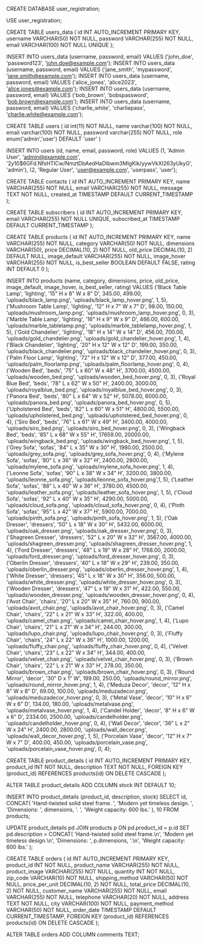 CREATE DATABASE user_registration;

USE user_registration;

CREATE TABLE users_data (
    id INT AUTO_INCREMENT PRIMARY KEY,
    username VARCHAR(50) NOT NULL,
    password VARCHAR(255) NOT NULL,
    email VARCHAR(100) NOT NULL UNIQUE
);


INSERT INTO users_data (username, password, email) VALUES ('john_doe', 'password123', 'john.doe@example.com');
INSERT INTO users_data (username, password, email) VALUES ('jane_smith', 'mypassword', 'jane.smith@example.com');
INSERT INTO users_data (username, password, email) VALUES ('alice_jones', 'alice2023', 'alice.jones@example.com');
INSERT INTO users_data (username, password, email) VALUES ('bob_brown', 'bobspassword', 'bob.brown@example.com');
INSERT INTO users_data (username, password, email) VALUES ('charlie_white', 'charliepass', 'charlie.white@example.com');

CREATE TABLE users (
   id int(11) NOT NULL,
   name varchar(100) NOT NULL,
   email varchar(100) NOT NULL,
   password varchar(255) NOT NULL,
   role enum('admin','user') DEFAULT 'user'
) 

INSERT INTO users (id, name, email, password, role) VALUES
(1, 'Admin User', 'admin@example.com', '$2y$10$6GFd.NfsHTlCw/NmztDbAedHaDIbwm3MlgKlk/yywVkXI263yUkyG', 'admin'),
(2, 'Regular User', 'user@example.com', 'userpass', 'user');



CREATE TABLE contacts (
    id INT AUTO_INCREMENT PRIMARY KEY,
    name VARCHAR(255) NOT NULL,
    email VARCHAR(255) NOT NULL,
    message TEXT NOT NULL,
    created_at TIMESTAMP DEFAULT CURRENT_TIMESTAMP
);


CREATE TABLE subscribers (
    id INT AUTO_INCREMENT PRIMARY KEY,
    email VARCHAR(255) NOT NULL UNIQUE,
    subscribed_at TIMESTAMP DEFAULT CURRENT_TIMESTAMP
);


CREATE TABLE products (
    id INT AUTO_INCREMENT PRIMARY KEY,
    name VARCHAR(255) NOT NULL,
    category VARCHAR(50) NOT NULL,
    dimensions VARCHAR(50),
    price DECIMAL(10, 2) NOT NULL,
    old_price DECIMAL(10, 2) DEFAULT NULL,
    image_default VARCHAR(255) NOT NULL,
    image_hover VARCHAR(255) NOT NULL,
    is_best_seller BOOLEAN DEFAULT FALSE,
    rating INT DEFAULT 0
);

INSERT INTO products
(name, category, dimensions, price, old_price, image_default, image_hover, is_best_seller, rating)
VALUES
('Black Table Lamp', 'lighting', '15" H x 8" W x 8" D', 345.00, 499.00, 'uploads/black_lamp.png', 'uploads/black_lamp_hover.png', 1, 5),
('Mushroom Table Lamp', 'lighting', '12" H x 7" W x 7" D', 98.00, 150.00, 'uploads/mushroom_lamp.png', 'uploads/mushroom_lamp_hover.png', 0, 3),
('Marble Table Lamp', 'lighting', '16" H x 9" W x 9" D', 466.00, 600.00, 'uploads/marble_tablelamp.png', 'uploads/marble_tablelamp_hover.png', 1, 5),
('Gold Chandelier', 'lighting', '18" H x 14" W x 14" D', 456.00, 700.00, 'uploads/gold_chandelier.png', 'uploads/gold_chandelier_hover.png', 1, 4),
('Black Chandelier', 'lighting', '20" H x 12" W x 12" D', 199.00, 350.00, 'uploads/black_chandelier.png', 'uploads/black_chandelier_hover.png', 0, 3),
('Palm Floor Lamp', 'lighting', '72" H x 12" W x 12" D', 377.00, 450.00, 'uploads/palm_floorlamp.png', 'uploads/palm_floorlamp_hover.png', 0, 4),
('Wooden Bed', 'beds', '75" L x 60" W x 48" H', 3700.00, 4500.00, 'uploads/wooden_bed.png', 'uploads/wooden_bed_hover.png', 0, 3),
('Royal Blue Bed', 'beds', '78" L x 62" W x 50" H', 2400.00, 3000.00, 'uploads/royalblue_bed.png', 'uploads/royalblue_bed_hover.png', 0, 3),
('Panora Bed', 'beds', '80" L x 64" W x 52" H', 5078.00, 6000.00, 'uploads/panora_bed.png', 'uploads/panora_bed_hover.png', 0, 5),
('Upholstered Bed', 'beds', '82" L x 60" W x 51" H', 4800.00, 5500.00, 'uploads/upholstered_bed.png', 'uploads/upholstered_bed_hover.png', 0, 4),
('Siro Bed', 'beds', '76" L x 61" W x 49" H', 3400.00, 4000.00, 'uploads/siro_bed.png', 'uploads/siro_bed_hover.png', 0, 3),
('Wingback Bed', 'beds', '85" L x 68" W x 55" H', 17659.00, 20000.00, 'uploads/wingback_bed.png', 'uploads/wingback_bed_hover.png', 1, 5),
('Grey Sofa', 'sofas', '84" L x 35" W x 30" H', 1980.00, 2500.00, 'uploads/grey_sofa.png', 'uploads/grey_sofa_hover.png', 0, 4),
('Mylene Sofa', 'sofas', '80" L x 36" W x 32" H', 2400.00, 2800.00, 'uploads/mylene_sofa.png', 'uploads/mylene_sofa_hover.png', 1, 4),
('Leonne Sofa', 'sofas', '90" L x 38" W x 34" H', 3200.00, 3800.00, 'uploads/leonne_sofa.png', 'uploads/leonne_sofa_hover.png',1, 5),
('Leather Sofa', 'sofas', '88" L x 40" W x 36" H', 3780.00, 4500.00, 'uploads/leather_sofa.png', 'uploads/leather_sofa_hover.png', 1, 5),
('Cloud Sofa', 'sofas', '92" L x 40" W x 35" H', 4290.00, 5000.00, 'uploads/cloud_sofa.png', 'uploads/cloud_sofa_hover.png', 0, 4),
('Pinth Sofa', 'sofas', '95" L x 42" W x 37" H', 5900.00, 7000.00, 'uploads/pinth_sofa.png', 'uploads/pinth_sofa_hover.png', 1, 5),
('Oak Dresser', 'dressers', '50" L x 18" W x 30" H', 5432.00, 6000.00, 'uploads/oak_dresser.png', 'uploads/oak_dresser_hover.png', 0, 3),
('Shagreen Dresser', 'dressers', '52" L x 20" W x 32" H', 3567.00, 4000.00, 'uploads/shagreen_dresser.png', 'uploads/shagreen_dresser_hover.png', 1, 4),
('Ford Dresser', 'dressers', '48" L x 19" W x 28" H', 1768.00, 2000.00, 'uploads/ford_dresser.png', 'uploads/ford_dresser_hover.png', 0, 3),
('Oberlin Dresser', 'dressers', '40" L x 18" W x 29" H', 239.00, 350.00, 'uploads/oberlin_dresser.png', 'uploads/oberlin_dresser_hover.png', 1, 4),
('White Dresser', 'dressers', '45" L x 18" W x 30" H', 356.00, 500.00, 'uploads/white_dresser.png', 'uploads/white_dresser_hover.png', 0, 3),
('Wooden Dresser', 'dressers', '47" L x 19" W x 31" H', 422.00, 550.00, 'uploads/wooden_dresser.png', 'uploads/wooden_dresser_hover.png', 0, 4),
('Avot Chair', 'chairs', '20" L x 20" W x 35" H', 760.00, 900.00, 'uploads/avot_chair.png', 'uploads/avot_chair_hover.png', 0, 3),
('Camel Chair', 'chairs', '22" L x 21" W x 33" H', 322.00, 400.00, 'uploads/camel_chair.png', 'uploads/camel_chair_hover.png', 1, 4),
('Lupo Chair', 'chairs', '21" L x 21" W x 34" H', 244.00, 300.00, 'uploads/lupo_chair.png', 'uploads/lupo_chair_hover.png', 0, 3),
('Fluffy Chair', 'chairs', '24" L x 22" W x 36" H', 1000.00, 1200.00, 'uploads/fluffy_chair.png', 'uploads/fluffy_chair_hover.png', 0, 4),
('Velvet Chair', 'chairs', '23" L x 22" W x 34" H', 344.00, 400.00, 'uploads/velvet_chair.png', 'uploads/velvet_chair_hover.png', 0, 3),
('Brown Chair', 'chairs', '22" L x 21" W x 33" H', 278.00, 350.00, 'uploads/brown_chair.png', 'uploads/brown_chair_hover.png', 0, 3),
('Round Mirror', 'decor', '30" D x 1" W', 199.00, 250.00, 'uploads/round_mirror.png', 'uploads/round_mirror_hover.png', 1, 4),
('Meduza Decor', 'decor', '12" H x 8" W x 8" D', 69.00, 100.00, 'uploads/meduzadecor.png', 'uploads/meduzadecor_hover.png', 0, 3),
('Metal Vase', 'decor', '10" H x 6" W x 6" D', 134.00, 180.00, 'uploads/metalvase.png', 'uploads/metalvase_hover.png', 1, 4),
('Candel Holder', 'decor', '8" H x 6" W x 6" D', 2334.00, 2500.00, 'uploads/candelholder.png', 'uploads/candelholder_hover.png', 0, 4),
('Wall Decor', 'decor', '36" L x 2" W x 24" H', 2400.00, 2800.00, 'uploads/wall_decor.png', 'uploads/wall_decor_hover.png', 1, 5),
('Porcelain Vase', 'decor', '12" H x 7" W x 7" D', 400.00, 450.00, 'uploads/porcelain_vase.png', 'uploads/porcelain_vase_hover.png', 0, 4);

CREATE TABLE product_details (
    id INT AUTO_INCREMENT PRIMARY KEY,
    product_id INT NOT NULL,
    description TEXT NOT NULL,
    FOREIGN KEY (product_id) REFERENCES products(id) ON DELETE CASCADE
);


ALTER TABLE product_details ADD COLUMN stock INT DEFAULT 10;


INSERT INTO product_details (product_id, description, stock)
SELECT 
    id, 
    CONCAT(
        'Hand-twisted solid steel frame. ',
        'Modern yet timeless design. ',
        'Dimensions: ', dimensions, '. ',
        'Weight capacity: 600 lbs.'
    ), 
    10
FROM products;


UPDATE product_details pd
JOIN products p ON pd.product_id = p.id
SET pd.description = CONCAT(
    'Hand-twisted solid steel frame.\n',
    'Modern yet timeless design.\n',
    'Dimensions: ', p.dimensions, '.\n',
    'Weight capacity: 600 lbs.'
);

CREATE TABLE orders (
    id INT AUTO_INCREMENT PRIMARY KEY,
    product_id INT NOT NULL,
    product_name VARCHAR(255) NOT NULL,
    product_image VARCHAR(255) NOT NULL,
    quantity INT NOT NULL,
    zip_code VARCHAR(10) NOT NULL,
    shipping_method VARCHAR(50) NOT NULL,
    price_per_unit DECIMAL(10, 2) NOT NULL,
    total_price DECIMAL(10, 2) NOT NULL,
    customer_name VARCHAR(255) NOT NULL,
    email VARCHAR(255) NOT NULL,
    telephone VARCHAR(20) NOT NULL,
    address TEXT NOT NULL,
    city VARCHAR(100) NOT NULL,
    payment_method VARCHAR(50) NOT NULL,
    order_date TIMESTAMP DEFAULT CURRENT_TIMESTAMP,
    FOREIGN KEY (product_id) REFERENCES products(id) ON DELETE CASCADE
);

ALTER TABLE orders ADD COLUMN comments TEXT;
